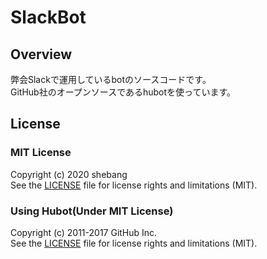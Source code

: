 # SlackBot
## Overview
弊会Slackで運用しているbotのソースコードです。<br>
GitHub社のオープンソースであるhubotを使っています。

## License
### MIT License
Copyright (c) 2020 shebang<br>
See the [LICENSE](https://github.com/tokuyama-it/SlackBot/blob/master/LICENSE) file for license rights and limitations (MIT).

### Using Hubot(Under MIT License)
Copyright (c) 2011-2017 GitHub Inc.<br>
See the [LICENSE](https://github.com/hubotio/hubot/blob/master/LICENSE.md) file for license rights and limitations (MIT).
